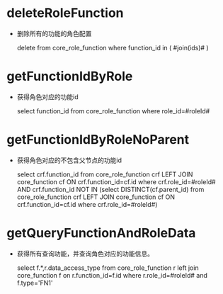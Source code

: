 deleteRoleFunction
===

* 删除所有的功能的角色配置

	delete from core_role_function where function_id in ( #join(ids)# )
	
getFunctionIdByRole
===

* 获得角色对应的功能id

    select  function_id from core_role_function where role_id=#roleId#
    
getFunctionIdByRoleNoParent
===

* 获得角色对应的不包含父节点的功能id

    select  crf.function_id from core_role_function crf LEFT JOIN core_function cf ON crf.function_id=cf.id where crf.role_id=#roleId# AND crf.function_id NOT IN (select DISTINCT(cf.parent_id) from core_role_function crf LEFT JOIN core_function cf ON crf.function_id=cf.id where crf.role_id=#roleId#) 
    

getQueryFunctionAndRoleData
===

* 获得所有查询功能，并查询角色对应的功能信息。

	select  f.*,r.data_access_type from core_role_function r left join core_function f on r.function_id=f.id where r.role_id=#roleId#  and f.type='FN1'